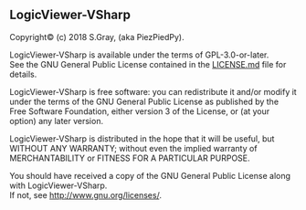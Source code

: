 LogicViewer-VSharp
------------------

Copyright© (c) 2018 S.Gray, (aka PiezPiedPy).

LogicViewer-VSharp is available under the terms of GPL-3.0-or-later.  
See the GNU General Public License contained in the [LICENSE.md](LICENSE.md) file
for details.

LogicViewer-VSharp is free software: you can redistribute it and/or modify
it under the terms of the GNU General Public License as published by
the Free Software Foundation, either version 3 of the License, or
(at your option) any later version.

LogicViewer-VSharp is distributed in the hope that it will be useful,
but WITHOUT ANY WARRANTY; without even the implied warranty of
MERCHANTABILITY or FITNESS FOR A PARTICULAR PURPOSE.

You should have received a copy of the GNU General Public License
along with LogicViewer-VSharp.  
If not, see <http://www.gnu.org/licenses/>.
